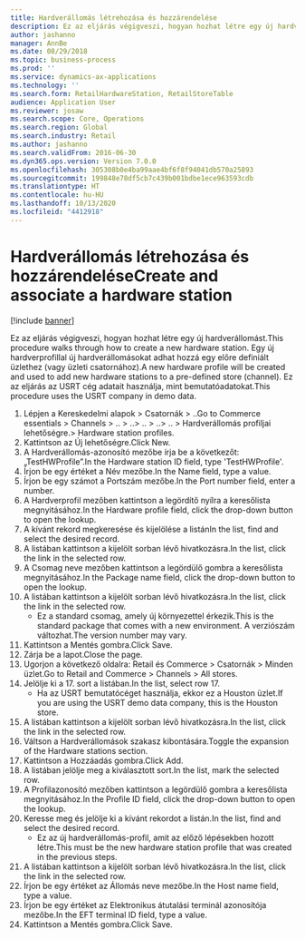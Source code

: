 ```yaml
---
title: Hardverállomás létrehozása és hozzárendelése
description: Ez az eljárás végigveszi, hogyan hozhat létre egy új hardverállomást.
author: jashanno
manager: AnnBe
ms.date: 08/29/2018
ms.topic: business-process
ms.prod: ''
ms.service: dynamics-ax-applications
ms.technology: ''
ms.search.form: RetailHardwareStation, RetailStoreTable
audience: Application User
ms.reviewer: josaw
ms.search.scope: Core, Operations
ms.search.region: Global
ms.search.industry: Retail
ms.author: jashanno
ms.search.validFrom: 2016-06-30
ms.dyn365.ops.version: Version 7.0.0
ms.openlocfilehash: 305308b0e4ba99aae4bf6f8f94041db570a25893
ms.sourcegitcommit: 199848e78df5cb7c439b001bdbe1ece963593cdb
ms.translationtype: HT
ms.contentlocale: hu-HU
ms.lasthandoff: 10/13/2020
ms.locfileid: "4412918"
---
```

# <a name="create-and-associate-a-hardware-station"></a><span data-ttu-id="bb287-103">Hardverállomás létrehozása és hozzárendelése</span><span class="sxs-lookup"><span data-stu-id="bb287-103">Create and associate a hardware station</span></span>

[!include [banner](../includes/banner.md)]

<span data-ttu-id="bb287-104">Ez az eljárás végigveszi, hogyan hozhat létre egy új hardverállomást.</span><span class="sxs-lookup"><span data-stu-id="bb287-104">This procedure walks through how to create a new hardware station.</span></span> <span data-ttu-id="bb287-105">Egy új hardverprofillal új hardverállomásokat adhat hozzá egy előre definiált üzlethez (vagy üzleti csatornához).</span><span class="sxs-lookup"><span data-stu-id="bb287-105">A new hardware profile will be created and used to add new hardware stations to a pre-defined store (channel).</span></span> <span data-ttu-id="bb287-106">Ez az eljárás az USRT cég adatait használja, mint bemutatóadatokat.</span><span class="sxs-lookup"><span data-stu-id="bb287-106">This procedure uses the USRT company in demo data.</span></span>

1. <span data-ttu-id="bb287-107">Lépjen a Kereskedelmi alapok > Csatornák > ..</span><span class="sxs-lookup"><span data-stu-id="bb287-107">Go to Commerce essentials > Channels > ..</span></span> <span data-ttu-id="bb287-108">> ..</span><span class="sxs-lookup"><span data-stu-id="bb287-108">> ..</span></span> <span data-ttu-id="bb287-109">> ..</span><span class="sxs-lookup"><span data-stu-id="bb287-109">> ..</span></span> <span data-ttu-id="bb287-110">> Hardverállomás profiljai lehetőségre.</span><span class="sxs-lookup"><span data-stu-id="bb287-110">> Hardware station profiles.</span></span>
2. <span data-ttu-id="bb287-111">Kattintson az Új lehetőségre.</span><span class="sxs-lookup"><span data-stu-id="bb287-111">Click New.</span></span>
3. <span data-ttu-id="bb287-112">A Hardverállomás-azonosító mezőbe írja be a következőt: „TestHWProfile”.</span><span class="sxs-lookup"><span data-stu-id="bb287-112">In the Hardware station ID field, type 'TestHWProfile'.</span></span>
4. <span data-ttu-id="bb287-113">Írjon be egy értéket a Név mezőbe.</span><span class="sxs-lookup"><span data-stu-id="bb287-113">In the Name field, type a value.</span></span>
5. <span data-ttu-id="bb287-114">Írjon be egy számot a Portszám mezőbe.</span><span class="sxs-lookup"><span data-stu-id="bb287-114">In the Port number field, enter a number.</span></span>
6. <span data-ttu-id="bb287-115">A Hardverprofil mezőben kattintson a legördítő nyílra a keresőlista megnyitásához.</span><span class="sxs-lookup"><span data-stu-id="bb287-115">In the Hardware profile field, click the drop-down button to open the lookup.</span></span>
7. <span data-ttu-id="bb287-116">A kívánt rekord megkeresése és kijelölése a listán</span><span class="sxs-lookup"><span data-stu-id="bb287-116">In the list, find and select the desired record.</span></span>
8. <span data-ttu-id="bb287-117">A listában kattintson a kijelölt sorban lévő hivatkozásra.</span><span class="sxs-lookup"><span data-stu-id="bb287-117">In the list, click the link in the selected row.</span></span>
9. <span data-ttu-id="bb287-118">A Csomag neve mezőben kattintson a legördülő gombra a keresőlista megnyitásához.</span><span class="sxs-lookup"><span data-stu-id="bb287-118">In the Package name field, click the drop-down button to open the lookup.</span></span>
10. <span data-ttu-id="bb287-119">A listában kattintson a kijelölt sorban lévő hivatkozásra.</span><span class="sxs-lookup"><span data-stu-id="bb287-119">In the list, click the link in the selected row.</span></span>
    * <span data-ttu-id="bb287-120">Ez a standard csomag, amely új környezettel érkezik.</span><span class="sxs-lookup"><span data-stu-id="bb287-120">This is the standard package that comes with a new environment.</span></span> <span data-ttu-id="bb287-121">A verziószám változhat.</span><span class="sxs-lookup"><span data-stu-id="bb287-121">The version number may vary.</span></span>  
11. <span data-ttu-id="bb287-122">Kattintson a Mentés gombra.</span><span class="sxs-lookup"><span data-stu-id="bb287-122">Click Save.</span></span>
12. <span data-ttu-id="bb287-123">Zárja be a lapot.</span><span class="sxs-lookup"><span data-stu-id="bb287-123">Close the page.</span></span>
13. <span data-ttu-id="bb287-124">Ugorjon a következő oldalra: Retail és Commerce > Csatornák > Minden üzlet.</span><span class="sxs-lookup"><span data-stu-id="bb287-124">Go to Retail and Commerce > Channels > All stores.</span></span>
14. <span data-ttu-id="bb287-125">Jelölje ki a 17. sort a listában.</span><span class="sxs-lookup"><span data-stu-id="bb287-125">In the list, select row 17.</span></span>
    * <span data-ttu-id="bb287-126">Ha az USRT bemutatócéget használja, ekkor ez a Houston üzlet.</span><span class="sxs-lookup"><span data-stu-id="bb287-126">If you are using the USRT demo data company, this is the Houston store.</span></span>  
15. <span data-ttu-id="bb287-127">A listában kattintson a kijelölt sorban lévő hivatkozásra.</span><span class="sxs-lookup"><span data-stu-id="bb287-127">In the list, click the link in the selected row.</span></span>
16. <span data-ttu-id="bb287-128">Váltson a Hardverállomások szakasz kibontására.</span><span class="sxs-lookup"><span data-stu-id="bb287-128">Toggle the expansion of the Hardware stations section.</span></span>
17. <span data-ttu-id="bb287-129">Kattintson a Hozzáadás gombra.</span><span class="sxs-lookup"><span data-stu-id="bb287-129">Click Add.</span></span>
18. <span data-ttu-id="bb287-130">A listában jelölje meg a kiválasztott sort.</span><span class="sxs-lookup"><span data-stu-id="bb287-130">In the list, mark the selected row.</span></span>
19. <span data-ttu-id="bb287-131">A Profilazonosító mezőben kattintson a legördülő gombra a keresőlista megnyitásához.</span><span class="sxs-lookup"><span data-stu-id="bb287-131">In the Profile ID field, click the drop-down button to open the lookup.</span></span>
20. <span data-ttu-id="bb287-132">Keresse meg és jelölje ki a kívánt rekordot a listán.</span><span class="sxs-lookup"><span data-stu-id="bb287-132">In the list, find and select the desired record.</span></span>
    * <span data-ttu-id="bb287-133">Ez az új hardverállomás-profil, amit az előző lépésekben hozott létre.</span><span class="sxs-lookup"><span data-stu-id="bb287-133">This must be the new hardware station profile that was created in the previous steps.</span></span>  
21. <span data-ttu-id="bb287-134">A listában kattintson a kijelölt sorban lévő hivatkozásra.</span><span class="sxs-lookup"><span data-stu-id="bb287-134">In the list, click the link in the selected row.</span></span>
22. <span data-ttu-id="bb287-135">Írjon be egy értéket az Állomás neve mezőbe.</span><span class="sxs-lookup"><span data-stu-id="bb287-135">In the Host name field, type a value.</span></span>
23. <span data-ttu-id="bb287-136">Írjon be egy értéket az Elektronikus átutalási terminál azonosítója mezőbe.</span><span class="sxs-lookup"><span data-stu-id="bb287-136">In the EFT terminal ID field, type a value.</span></span>
24. <span data-ttu-id="bb287-137">Kattintson a Mentés gombra.</span><span class="sxs-lookup"><span data-stu-id="bb287-137">Click Save.</span></span>

